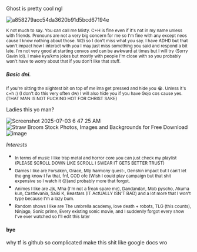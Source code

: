  Ghost is pretty cool ngl

![a858279acc54da3620b91d5bcd67194e](https://github.com/user-attachments/assets/eb151b1f-c5a9-4dc3-85d2-d1be6ce01602) 

<sub> K not much to say. You can call me Misty. C+H is fine even if it's not in my name unless with friends. Pronouns are not a very big concern for me so I'm fine with any except neos cause I know nothing about those. W2i so I don't miss what you say. I have ADHD but that won't impact how I interact with you I may just miss something you said and respond a bit late. I'm not very good at starting convos and can be awkward at times but I will try (Sorry Gavin lol). I make kys/kms jokes but mostly with people I'm close with so you probably won't have to worry about that if you don't like that stuff.

##### Basic dni.

 <sub> If you're sitting the slightest bit on top of me ima get pressed and hide you 😭. Unless it's c+h :) (I don't do this very often dw) I will also hide you if you have  Gojo cos cause yes. (THAT MAN IS NOT FUCKING HOT FOR CHRIST SAKE) 
 
Ladies this yo man? 

![Screenshot 2025-07-03 6 47 25 AM](https://github.com/user-attachments/assets/763b7a6a-b213-4fc2-b262-2d5019c4c455) <img src="https://static.vecteezy.com/system/resources/previews/016/694/678/non_2x/straw-broom-against-the-orange-brick-wall-photo.jpg" alt="Straw Broom Stock Photos, Images and Backgrounds for Free Download"/>![image](https://github.com/user-attachments/assets/08d9030a-5b1f-4fc1-a133-e859e3eb2872)

  *Interests*

  * <sub> In terms of music I like trap metal and horror core you can just check my playlist (PLEASE SCROLL DOWN LIKE SCROLL I SWEAR IT GETS BETTER TRUST)
  * <sub> Games I like are Forsaken, Grace, Mlp harmony quest-, Genshin impact but I can't let the gng know I fw that, fnf, COD ofc (Wish I could play campaign but that shit expensive so I watch it 😔)and probably more that forgot.
* <sub> Animes I like are Jjk, Mha (I'm not a freak spare me), Dandandan, Mob pyscho, Akuma kun, Castlevania, Saiki K, Beastars (IT ActUALLY ISN'T BAD) and a lot more that I won't type because I'm a lazy bum.
* <sub> Random shows I like are The umbrella academy, love death + robots, TLG (this counts), Ninjago, Sonic prime, Every existing sonic movie, and I suddenlly forgot every show I've ever watched so I'll edit this later 

#### bye 

why tf is github so complicated make this shit like google docs vro

